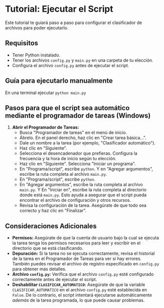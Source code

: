 # Tutorial: Ejecutar el Script

Este tutorial te guiará paso a paso para configurar el clasificador de archivos para poder ejecutarlo.

## Requisitos

*   Tener Python instalado.
*   Tener los archivos `config.py` y `main.py` en una carpeta de tu elección.
*   Configura el archivo `config.py` antes de ejecutar el script.

## Guía para ejecutarlo manualmente

En una terminal ejecutar 
```python main.py```

## Pasos para que el script sea automático mediante el programador de tareas (Windows)

1.  **Abrir el Programador de Tareas:**
    *   Busca "Programador de tareas" en el menú de inicio.
    *   Ábrelo. En el panel derecho, haz clic en "Crear tarea básica...".
    *   Dale un nombre a la tarea (por ejemplo, "Clasificador automático").
    *   Haz clic en "Siguiente".
    *   Selecciona el desencadenador que prefieras. Configura la frecuencia y la hora de inicio según tu elección.
    *   Haz clic en "Siguiente". Selecciona "Iniciar un programa".
    *   En "Programa/script", escribe `python`. Y en "Agregar argumentos", escribe la ruta completa al archivo `main.py`.
    *   En "Programa/script", escribe `python`.
    *   En "Agregar argumentos", escribe la ruta completa al archivo `main.py`. Y En "Iniciar en", escribe la ruta completa al directorio donde está `main.py`. Esto ayuda a asegurar que el script pueda encontrar el archivo de configuración y otros recursos.
    *   Revisa la configuración de la tarea. Asegúrate de que todo sea correcto y haz clic en "Finalizar".

## Consideraciones Adicionales

*   **Permisos:** Asegúrate de que la cuenta de usuario bajo la cual se ejecuta la tarea tenga los permisos necesarios para leer y escribir en el directorio que se está clasificando.
*   **Depuración:** Si la tarea no se ejecuta correctamente, revisa el historial de la tarea en el Programador de Tareas para ver si hay errores.  También puedes revisar el archivo de registro especificado en `config.py` para obtener más detalles.
*   **Archivo `config.py`:** Verifica que el archivo `config.py` esté configurado correctamente antes de ejecutar el script.
*   **Deshabilitar `CLASIFICAR_AUTOMATICO`:** Asegúrate de que la variable `CLASIFICAR_AUTOMATICO` en el archivo `config.py` esté establecida en `False`.  De lo contrario, el script intentará ejecutarse automáticamente *además* de la tarea programada, lo que puede causar problemas.
